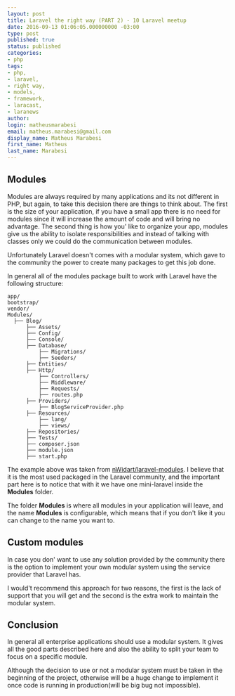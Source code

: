 ```yaml
---
layout: post
title: Laravel the right way (PART 2) - 10 Laravel meetup
date: 2016-09-13 01:06:05.000000000 -03:00
type: post
published: true
status: published
categories:
- php
tags:
- php,
- laravel,
- right way,
- models,
- framework,
- laracast,
- laranews
author:
login: matheusmarabesi
email: matheus.marabesi@gmail.com
display_name: Matheus Marabesi
first_name: Matheus
last_name: Marabesi
---
```


## Modules

Modules are always required by many applications and its not different in PHP, but again, to take this decision
there are things to think about. The first is the size of your application, if you have a small app there is no need
for modules since it will increase the amount of code and will bring no advantage. The second thing is how you' like
to organize your app, modules give us the ability to isolate responsibilities and instead of talking with classes only
we could do the communication between modules.

Unfortunately Laravel doesn't comes with a modular system, which gave to the community the power to create many packages
to get this job done.

In general all of the modules package built to work with Laravel have the following structure:

```
app/
bootstrap/
vendor/
Modules/
  ├── Blog/
      ├── Assets/
      ├── Config/
      ├── Console/
      ├── Database/
          ├── Migrations/
          ├── Seeders/
      ├── Entities/
      ├── Http/
          ├── Controllers/
          ├── Middleware/
          ├── Requests/
          ├── routes.php
      ├── Providers/
          ├── BlogServiceProvider.php
      ├── Resources/
          ├── lang/
          ├── views/
      ├── Repositories/
      ├── Tests/
      ├── composer.json
      ├── module.json
      ├── start.php
```  

The example above was taken from [nWidart/laravel-modules](https://github.com/nWidart/laravel-modules). I believe that
it is the most used packaged in the Laravel community, and the important part here is to notice that with it we have
one mini-laravel inside the **Modules** folder.

The folder **Modules** is where all modules in your application will leave, and the name **Modules** is configurable, which 
means that if you don't like it you can change to the name you want to.

## Custom modules

In case you don' want to use any solution provided by the community there is the option to implement your own modular
system using the service provider that Laravel has.

I would't recommend this approach for two reasons, the first is the lack of support that you will get and the second
is the extra work to maintain the modular system.

## Conclusion

In general all enterprise applications should use a modular system. It gives all the good parts described here and 
also the ability to split your team to focus on a specific module.

Although the decision to use or not a modular system must be taken in the beginning of the project, otherwise will
be a huge change to implement it once code is running in production(will be big bug not impossible).